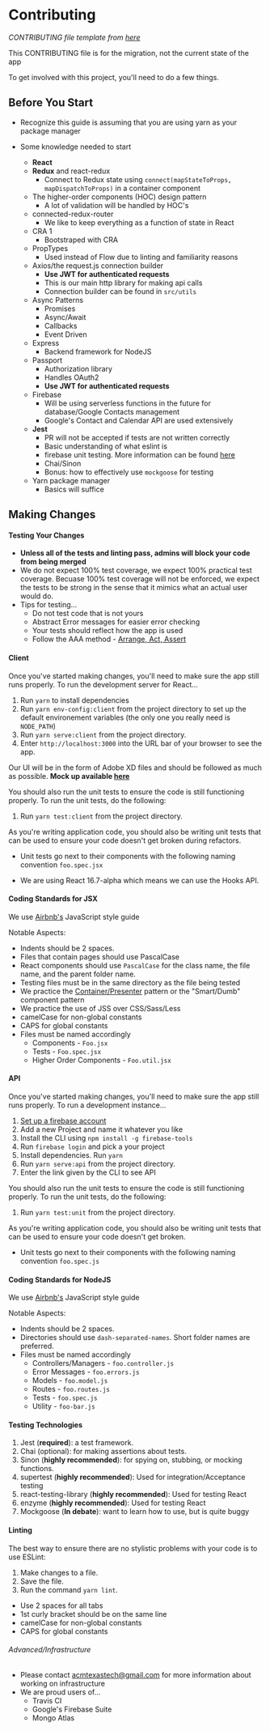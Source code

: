 # Contributing
*CONTRIBUTING file template from [here](https://github.com/TTUSDC/cpceed-student-app/blob/master/.github/CONTRIBUTING.md)*

This CONTRIBUTING file is for the migration, not the current state of the app

To get involved with this project, you'll need to do a few things.

## Before You Start
- Recognize this guide is assuming that you are using yarn as your package manager


- Some knowledge needed to start

  - **React**
  - **Redux** and react-redux
    * Connect to Redux state using `connect(mapStateToProps, mapDispatchToProps)` in a container component
  - The higher-order components (HOC) design pattern
    * A lot of validation will be handled by HOC's
  - connected-redux-router
    * We like to keep everything as a function of state in React
  - CRA 1
    * Bootstraped with CRA
  - PropTypes
    * Used instead of Flow due to linting and familiarity reasons
  - Axios/the request.js connection builder
    * **Use JWT for authenticated requests**
    * This is our main http library for making api calls
    * Connection builder can be found in `src/utils`
  - Async Patterns
    * Promises
    * Async/Await
    * Callbacks
    * Event Driven
  - Express
    * Backend framework for NodeJS
  - Passport
    * Authorization library
    * Handles OAuth2
    * **Use JWT for authenticated requests**
  - Firebase
    * Will be using serverless functions in the future for database/Google Contacts management
    * Google's Contact and Calendar API are used extensively
  - **Jest**
    * PR will not be accepted if tests are not written correctly
    * Basic understanding of what eslint is
    * firebase unit testing. More information can be found [here](https://firebase.google.com/docs/functions/unit-testing)
    * Chai/Sinon
    * Bonus: how to effectively use `mockgoose` for testing
  - Yarn package manager
    * Basics will suffice

## Making Changes
<!-- Visit our [OnBoarding Wiki](https://github.com/TTUSDC/ttuacm-backend/wiki/OnBoarding) -->
#### Testing Your Changes

* **Unless all of the tests and linting pass, admins will block your code from being merged**
* We do not expect 100% test coverage, we expect 100% practical test coverage. Becuase 100% test coverage will not be enforced, we expect the tests to be strong in the sense that it mimics what an actual user would do.
* Tips for testing...
  - Do not test code that is not yours
  - Abstract Error messages for easier error checking
  - Your tests should reflect how the app is used
  - Follow the AAA method - [Arrange, Act, Assert](https://medium.com/@pjbgf/title-testing-code-ocd-and-the-aaa-pattern-df453975ab80)

#### Client

Once you've started making changes, you'll need to make sure the app still runs properly.
To run the development server for React...

1. Run `yarn` to install dependencies
2. Run `yarn env-config:client` from the project directory to set up the default environement variables (the only one you really need is `NODE_PATH`)
3. Run `yarn serve:client` from the project directory.
4. Enter `http://localhost:3000` into the URL bar of your browser to see the app.

Our UI will be in the form of Adobe XD files and should be followed as much as possible. **Mock up available [here](https://github.com/TTUSDC/TTUACM-MockUps)**

You should also run the unit tests to ensure the code is still functioning properly.
To run the unit tests, do the following:

1. Run `yarn test:client` from the project directory.

As you're writing application code, you should also be writing unit tests that can be used to ensure your code doesn't get broken during refactors.

- Unit tests go next to their components with the following naming convention `foo.spec.jsx`

- We are using React 16.7-alpha which means we can use the Hooks API.

#### Coding Standards for JSX
We use [Airbnb's](https://github.com/airbnb/javascript) JavaScript style guide

Notable Aspects:

- Indents should be 2 spaces.
- Files that contain pages should use PascalCase
- React components should use `PascalCase` for the class name, the file name, and the parent folder name.
- Testing files must be in the same directory as the file being tested
- We practice the [Container/Presenter](https://medium.com/@dan_abramov/smart-and-dumb-components-7ca2f9a7c7d0) pattern or the "Smart/Dumb" component pattern
- We practice the use of JSS over CSS/Sass/Less
- camelCase for non-global constants
- CAPS for global constants
- Files must be named accordingly
  - Components - `Foo.jsx`
  - Tests - `Foo.spec.jsx`
  - Higher Order Components - `Foo.util.jsx`

#### API

Once you've started making changes, you'll need to make sure the app still runs properly.
To run a development instance...

1. [Set up a firebase account](https://console.firebase.google.com/u/0/)
2. Add a new Project and name it whatever you like
3. Install the CLI using `npm install -g firebase-tools`
4. Run `firebase login` and pick a your project
5. Install dependencies. Run `yarn`
6. Run `yarn serve:api` from the project directory.
7. Enter the link given by the CLI to see API

You should also run the unit tests to ensure the code is still functioning properly.
To run the unit tests, do the following:

1. Run `yarn test:unit` from the project directory.

As you're writing application code, you should also be writing unit tests that can be used to ensure your code doesn't get broken.

- Unit tests go next to their components with the following naming convention `foo.spec.js`

#### Coding Standards for NodeJS
We use [Airbnb's](https://github.com/airbnb/javascript) JavaScript style guide

Notable Aspects:

- Indents should be 2 spaces.
- Directories should use `dash-separated-names`. Short folder names are preferred.
- Files must be named accordingly
  * Controllers/Managers - `foo.controller.js`
  * Error Messages - `foo.errors.js`
  * Models - `foo.model.js`
  * Routes - `foo.routes.js`
  * Tests - `foo.spec.js`
  * Utility - `foo-bar.js`

#### Testing Technologies
1. Jest (**required**): a test framework.
2. Chai (optional): for making assertions about tests.
3. Sinon (**highly recommended**): for spying on, stubbing, or mocking functions.
4. supertest (**highly recommended**): Used for integration/Acceptance testing
4. react-testing-library (**highly recommended**): Used for testing React
4. enzyme (**highly recommended**): Used for testing React
5. Mockgoose (**In debate**): want to learn how to use, but is quite buggy


#### Linting
The best way to ensure there are no stylistic problems with your code is to use ESLint:

1. Make changes to a file.
2. Save the file.
3. Run the command `yarn lint`.
  - Use 2 spaces for all tabs
  - 1st curly bracket should be on the same line
  - camelCase for non-global constants
  - CAPS for global constants

###### Advanced/Infrastructure
* Please contact acmtexastech@gmail.com for more information about working on infrastructure
* We are proud users of...
    * Travis CI
    * Google's Firebase Suite
    * Mongo Atlas
